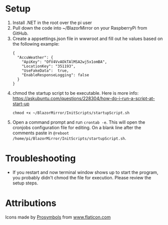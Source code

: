 # Setup
1. Install .NET in the root over the pi user
1. Pull down the code into ~/BlazorMirror on your RaspberryPi from GitHub.
1. Create a appsettings.json file in wwwroot and fill out he values based on the following example:
    ```
    {
      "AccuWeather": {
        "ApiKey": "OfV4VvAOkTAlMSA2wj5x1omBA",
        "LocationKey": "351193",
        "UseFakeData":  true,
        "EnableResponseLogging": false
      }
    }
    ```
1. chmod the startup script to be executable.  Here is more info: https://askubuntu.com/questions/228304/how-do-i-run-a-script-at-start-up
    ```
    chmod +x ~/BlazorMirror/InitScripts/startupScript.sh
    ```
1. Open a command prompt and run `crontab -e`. This will open the cronjobs configuration file for editing. On a blank line after the comments paste in `@reboot /home/pi/BlazorMirror/InitScripts/startupScript.sh`.


# Troubleshooting
+ If you restart and now terminal window shows up to start the program, you probably didn't chmod the file for execution. Please review the setup steps.
# Attributions
Icons made by <a href="https://www.flaticon.com/authors/prosymbols" title="Prosymbols">Prosymbols</a> from <a href="https://www.flaticon.com/" title="Flaticon">www.flaticon.com</a>
